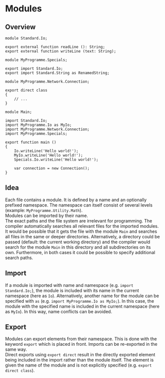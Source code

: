 # Modules

## Overview

```phosphor
module Standard.Io;

export external function readLine (): String;
export external function writeLine (text: String);
```

```phosphor
module MyProgramme.Specials;

export import Standard.Io;
export import Standard.String as RenamedString;
```

```phosphor
module MyProgramme.Network.Connection;

export direct class
{
    // ...
}
```

```phosphor
module Main;

import Standard.Io;
import MyProgramme.Io as MyIo;
import MyProgramme.Network.Connection;
import MyProgramme.Specials;

export function main ()
{
    Io.writeLine('Hello world!');
    MyIo.writeLine('Hello world!');
    Specials.Io.writeLine('Hello world!');

    var connection = new Connection();
}
```

## Idea

Each file contains a module. It is defined by a name and an optionally prefixed namespace. The namespace can itself consist of several levels (example: `MyProgramme.Utility.Math`). \
Modules can be imported by their name. \
The exact paths and the file system are irrelevant for programming. The compiler automatically searches all relevant files for the imported modules. It would be possible that it gets the file with the module `Main` and searches all files in the same or deeper directories. Alternatively, a directory could be passed (default: the current working directory) and the compiler would search for the module `Main` in this directory and all subdirectories on its own. Furthermore, in both cases it could be possible to specify additional search paths.

## Import

If a module is imported with name and namespace (e.g. `import Standard.Io;`), the module is included with its name in the current namespace (here as `Io`). Alternatively, another name for the module can be specified with `as` (e.g. `import MyProgramme.Io as MyIo;`). In this case, the module with the specified name is included in the current namespace (here as `MyIo`). In this way, name conflicts can be avoided.

## Export

Modules can export elements from their namespace. This is done with the keyword `export` which is placed in front. Imports can be re-exported in the same way. \
Direct exports using `export direct` result in the directly exported element being included in the import rather than the module itself. The element is given the name of the module and is not explicitly specified (e.g. `export direct class`).
